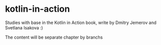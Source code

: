 # kotlin-in-action
Studies with base in the Kotlin in Action book, write by Dmitry Jemerov and Svetlana Isakova :)

The content will be separate chapter by branchs